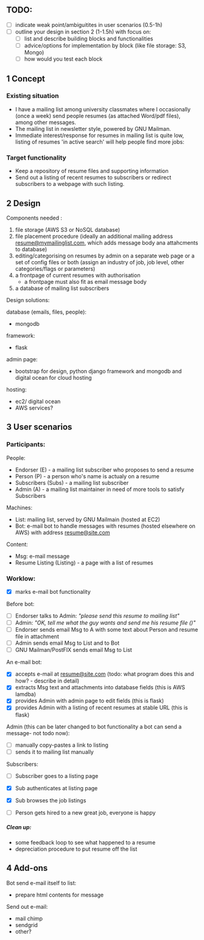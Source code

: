 TODO:
-----

- [ ] indicate weak point/ambiguitites in user scenarios (0.5-1h)
- [ ] outline your design in section 2 (1-1.5h) with focus on:
  - [ ] list and describe building blocks and functionalities
  - [ ] advice/options for implementation by block (like file storage: S3, Mongo)  
  - [ ] how would you test each block

1  Concept 
----------

### Existing situation

- I have a mailing list among university classmates where I occasionally (once a week) send people resumes 
(as attached Word/pdf files), among other messages. 
- The mailing list in newsletter style, powered  by GNU Mailman.
- Immediate interest/response for resumes in mailing list is quite low, listing of resumes 'in active search' will help people find  more jobs: 

### Target functionality

 - Keep a repository of resume files and supporting information 
 - Send out a listing of recent resumes to subscribers or redirect subscribers to a webpage with such listing. 


2  Design
---------

Components needed :

1. file storage (AWS S3 or NoSQL database)
2. file placement procedure (ideally an additional mailing address <resume@mymailinglist.com>, 
  which adds message body anа attahcments to database)
3. editing/categorising on resumes by admin on a separate web page or a set of config files or both
  (assign an industry of job, job level, other categories/flags or parameters)
4. a frontpage of current resumes with authorisation
   - a frontpage must also fit as email message body
5. a database of mailing list subscribers 

Design solutions:

database (emails, files, people):
  - mongodb

framework:
  - flask

admin page:
  - bootstrap for design, python django framework and mongodb and digital ocean for cloud hosting

hosting:
  - ec2/ digital ocean 
  - AWS services?


3 User scenarios 
----------------

### Participants:

People:
 - Endorser (E) - a mailing list subscriber who proposes to send a resume
 - Person (P) - a person who's name is actualy on a resume 
 - Subscribers (Subs) - a mailing list subscriber 
 - Admin (A) - a mailing list maintainer in need of more tools to satisfy Subscribers
 
Machines:
 - List: mailing list, served by GNU Mailmain (hosted at EC2) 
 - Bot: e-mail bot to handle messages with resumes (hosted elsewhere on AWS) with address <resume@site.com> 
 
Content:
 - Msg: e-mail message
 - Resume Listing (Listing) - a page with a list of resumes
 
### Worklow:

- [x] marks e-mail bot functionality

Before bot: 
- [ ] Endorser talks to Admin: *"please send this resume to mailing list"*
- [ ] Admin: *"OK, tell me what the guy wants and send me his resume file ()"*
- [ ] Endorser sends email Msg to A with some text about Person and resume file in attachment
- [ ] Admin sends email Msg to List and to Bot
- [ ] GNU Mailman/PostFIX sends email Msg to List 

An e-mail bot:
  - [x] accepts e-mail at <resume@site.com> (todo: what program does this and how? - describe in detail) 
  - [x] extracts Msg text and attachments into database fields (this is AWS lamdba)
  - [x] provides Admin with admin page to edit fields (this is flask)
  - [x] provides Admin with a listing of recent resumes at stable URL (this is flask)

Admin (this can be later changed to bot functionality a bot can send a message- not todo now):
  - [ ] manually copy-pastes a link to listing
  - [ ] sends it to mailing list manually 

Subscribers:
  - [ ] Subscriber goes to a listing page
  - [x] Sub authenticates at listing page 
  - [x] Sub browses the job listings

- [ ] Person gets hired to a new great job, everyone is happy

##### Clean up:
- some feedback loop to see what happened to a resume
- depreciation procedure to put resume off the list


4 Add-ons
----------

Bot send e-mail itself to list:
- prepare html contents for message

Send out e-mail:
- mail chimp
- sendgrid
- other?
